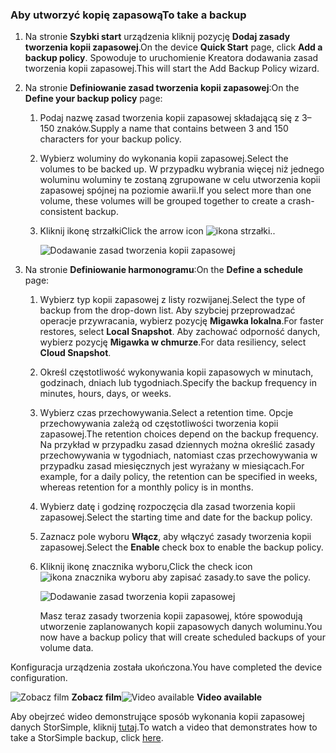 <!--author=alkohli last changed: 9/17/15-->

### <a name="to-take-a-backup"></a><span data-ttu-id="7b5f7-101">Aby utworzyć kopię zapasową</span><span class="sxs-lookup"><span data-stu-id="7b5f7-101">To take a backup</span></span>
1. <span data-ttu-id="7b5f7-102">Na stronie **Szybki start** urządzenia kliknij pozycję **Dodaj zasady tworzenia kopii zapasowej**.</span><span class="sxs-lookup"><span data-stu-id="7b5f7-102">On the device **Quick Start** page, click **Add a backup policy**.</span></span> <span data-ttu-id="7b5f7-103">Spowoduje to uruchomienie Kreatora dodawania zasad tworzenia kopii zapasowej.</span><span class="sxs-lookup"><span data-stu-id="7b5f7-103">This will start the Add Backup Policy wizard.</span></span> 
2. <span data-ttu-id="7b5f7-104">Na stronie **Definiowanie zasad tworzenia kopii zapasowej**:</span><span class="sxs-lookup"><span data-stu-id="7b5f7-104">On the **Define your backup policy** page:</span></span>
   
   1. <span data-ttu-id="7b5f7-105">Podaj nazwę zasad tworzenia kopii zapasowej składającą się z 3–150 znaków.</span><span class="sxs-lookup"><span data-stu-id="7b5f7-105">Supply a name that contains between 3 and 150 characters for your backup policy.</span></span>
   2. <span data-ttu-id="7b5f7-106">Wybierz woluminy do wykonania kopii zapasowej.</span><span class="sxs-lookup"><span data-stu-id="7b5f7-106">Select the volumes to be backed up.</span></span> <span data-ttu-id="7b5f7-107">W przypadku wybrania więcej niż jednego woluminu woluminy te zostaną zgrupowane w celu utworzenia kopii zapasowej spójnej na poziomie awarii.</span><span class="sxs-lookup"><span data-stu-id="7b5f7-107">If you select more than one volume, these volumes will be grouped together to create a crash-consistent backup.</span></span>
   3. <span data-ttu-id="7b5f7-108">Kliknij ikonę strzałki</span><span class="sxs-lookup"><span data-stu-id="7b5f7-108">Click the arrow icon</span></span> ![ikona strzałki](./media/storsimple-take-backup/HCS_ArrowIcon-include.png)<span data-ttu-id="7b5f7-110">.</span><span class="sxs-lookup"><span data-stu-id="7b5f7-110">.</span></span> 
      
      ![Dodawanie zasad tworzenia kopii zapasowej](./media/storsimple-take-backup/HCS_AddBackupPolicyWizard1M-include.png)
3. <span data-ttu-id="7b5f7-112">Na stronie **Definiowanie harmonogramu**:</span><span class="sxs-lookup"><span data-stu-id="7b5f7-112">On the **Define a schedule** page:</span></span>
   
   1. <span data-ttu-id="7b5f7-113">Wybierz typ kopii zapasowej z listy rozwijanej.</span><span class="sxs-lookup"><span data-stu-id="7b5f7-113">Select the type of backup from the drop-down list.</span></span> <span data-ttu-id="7b5f7-114">Aby szybciej przeprowadzać operacje przywracania, wybierz pozycję **Migawka lokalna**.</span><span class="sxs-lookup"><span data-stu-id="7b5f7-114">For faster restores, select **Local Snapshot**.</span></span> <span data-ttu-id="7b5f7-115">Aby zachować odporność danych, wybierz pozycję **Migawka w chmurze**.</span><span class="sxs-lookup"><span data-stu-id="7b5f7-115">For data resiliency, select **Cloud Snapshot**.</span></span>
   2. <span data-ttu-id="7b5f7-116">Określ częstotliwość wykonywania kopii zapasowych w minutach, godzinach, dniach lub tygodniach.</span><span class="sxs-lookup"><span data-stu-id="7b5f7-116">Specify the backup frequency in minutes, hours, days, or weeks.</span></span>
   3. <span data-ttu-id="7b5f7-117">Wybierz czas przechowywania.</span><span class="sxs-lookup"><span data-stu-id="7b5f7-117">Select a retention time.</span></span> <span data-ttu-id="7b5f7-118">Opcje przechowywania zależą od częstotliwości tworzenia kopii zapasowej.</span><span class="sxs-lookup"><span data-stu-id="7b5f7-118">The retention choices depend on the backup frequency.</span></span> <span data-ttu-id="7b5f7-119">Na przykład w przypadku zasad dziennych można określić zasady przechowywania w tygodniach, natomiast czas przechowywania w przypadku zasad miesięcznych jest wyrażany w miesiącach.</span><span class="sxs-lookup"><span data-stu-id="7b5f7-119">For example, for a daily policy, the retention can be specified in weeks, whereas retention for a monthly policy is in months.</span></span>
   4. <span data-ttu-id="7b5f7-120">Wybierz datę i godzinę rozpoczęcia dla zasad tworzenia kopii zapasowej.</span><span class="sxs-lookup"><span data-stu-id="7b5f7-120">Select the starting time and date for the backup policy.</span></span>
   5. <span data-ttu-id="7b5f7-121">Zaznacz pole wyboru **Włącz**, aby włączyć zasady tworzenia kopii zapasowej.</span><span class="sxs-lookup"><span data-stu-id="7b5f7-121">Select the **Enable** check box to enable the backup policy.</span></span> 
   6. <span data-ttu-id="7b5f7-122">Kliknij ikonę znacznika wyboru,</span><span class="sxs-lookup"><span data-stu-id="7b5f7-122">Click the check icon</span></span> ![ikona znacznika wyboru](./media/storsimple-take-backup/HCS_CheckIcon-include.png) <span data-ttu-id="7b5f7-124">aby zapisać zasady.</span><span class="sxs-lookup"><span data-stu-id="7b5f7-124">to save the policy.</span></span>
      
      ![Dodawanie zasad tworzenia kopii zapasowej](./media/storsimple-take-backup/HCS_AddBackupPolicyWizard2M-include.png)
      
      <span data-ttu-id="7b5f7-126">Masz teraz zasady tworzenia kopii zapasowej, które spowodują utworzenie zaplanowanych kopii zapasowych danych woluminu.</span><span class="sxs-lookup"><span data-stu-id="7b5f7-126">You now have a backup policy that will create scheduled backups of your volume data.</span></span>

<span data-ttu-id="7b5f7-127">Konfiguracja urządzenia została ukończona.</span><span class="sxs-lookup"><span data-stu-id="7b5f7-127">You have completed the device configuration.</span></span> 

<span data-ttu-id="7b5f7-128">![Zobacz film](./media/storsimple-take-backup/Video_icon.png) **Zobacz film**</span><span class="sxs-lookup"><span data-stu-id="7b5f7-128">![Video available](./media/storsimple-take-backup/Video_icon.png) **Video available**</span></span>

<span data-ttu-id="7b5f7-129">Aby obejrzeć wideo demonstrujące sposób wykonania kopii zapasowej danych StorSimple, kliknij [tutaj](https://azure.microsoft.com/documentation/videos/take-a-storsimple-backup/).</span><span class="sxs-lookup"><span data-stu-id="7b5f7-129">To watch a video that demonstrates how to take a StorSimple backup, click [here](https://azure.microsoft.com/documentation/videos/take-a-storsimple-backup/).</span></span>

